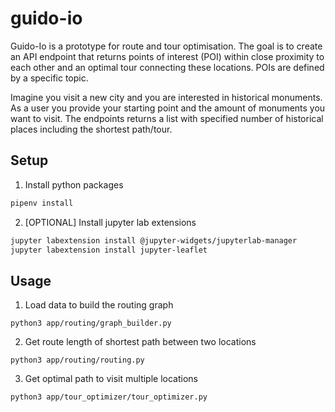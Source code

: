 # guido-io

Guido-Io is a prototype for route and tour optimisation. The goal is to create an API 
endpoint that returns points of interest (POI) within close proximity to each other and 
an optimal tour connecting these locations. POIs are defined by a specific topic.

Imagine you visit a new city and you are interested in historical monuments. As a user
you provide your starting point and the amount of monuments you want to visit. The endpoints 
returns a list with specified number of historical places including the shortest path/tour.

## Setup

1) Install python packages

```Bash
pipenv install
```

2) [OPTIONAL] Install jupyter lab extensions

```Bash
jupyter labextension install @jupyter-widgets/jupyterlab-manager 
jupyter labextension install jupyter-leaflet
```

## Usage

1) Load data to build the routing graph

`python3 app/routing/graph_builder.py`

2) Get route length of shortest path between two locations

`python3 app/routing/routing.py`

3) Get optimal path to visit multiple locations 

`python3 app/tour_optimizer/tour_optimizer.py`
